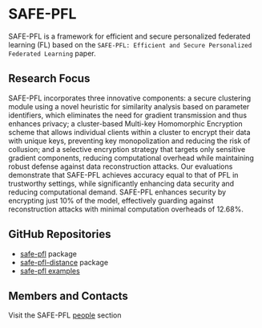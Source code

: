 # SAFE-PFL
SAFE-PFL is a framework for efficient and secure personalized federated learning (FL) based on the `SAFE-PFL: Efficient and Secure Personalized Federated Learning` paper.

## Research Focus

SAFE-PFL incorporates three innovative components: a secure clustering module using a novel heuristic for similarity analysis based on parameter identifiers, which eliminates the need for gradient transmission and thus enhances privacy; a cluster-based Multi-key Homomorphic Encryption scheme that allows individual clients within a cluster to encrypt their data with unique keys, preventing key monopolization and reducing the risk of collusion; and a selective encryption strategy that targets only sensitive gradient components, reducing computational overhead while maintaining robust defense against data reconstruction attacks. Our evaluations demonstrate that SAFE-PFL achieves accuracy equal to that of PFL in trustworthy settings, while significantly enhancing data security and reducing computational demand. SAFE-PFL enhances security by encrypting just 10% of the model, effectively guarding against reconstruction attacks with minimal computation overheads of 12.68%.

## GitHub Repositories

- [safe-pfl](https://github.com/safe-pfl/safe-pfl) package
- [safe-pfl-distance](https://github.com/safe-pfl/distances) package
- [safe-pfl examples](https://github.com/safe-pfl/examples)

## Members and Contacts

Visit the SAFE-PFL [people](https://github.com/orgs/safe-pfl/people) section

